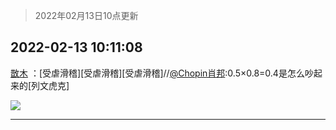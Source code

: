 > 2022年02月13日10点更新
<link rel="stylesheet" href="https://cdn.jsdelivr.net/gh/taotie6/sampleJSON@main/css/photo_show.css">
<meta name="referrer" content="no-referrer" />


 ## 2022-02-13 10:11:08 

 [㪚木](https://www.coolapk.com/feed/33512296?shareKey=ZDU1OTM4YmYyM2ExNjIwODZhZTI~) ：[受虐滑稽][受虐滑稽][受虐滑稽]//<a class="feed-link-uname" href="/u/Chopin肖邦">@Chopin肖邦</a>:0.5×0.8=0.4是怎么吵起来的[列文虎克] 

<div class="album">
<img class="img-item" src="http://image.coolapk.com/feed/2022/0213/10/1081091_762840d7_8267_9035_190@614x901.png" />
</div>

 ------- 

